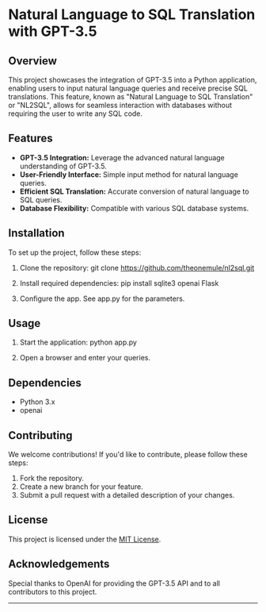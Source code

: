 # Natural Language to SQL Translation with GPT-3.5

## Overview
This project showcases the integration of GPT-3.5 into a Python application, enabling users to input natural language queries and receive precise SQL translations. This feature, known as "Natural Language to SQL Translation" or "NL2SQL", allows for seamless interaction with databases without requiring the user to write any SQL code.

## Features
- **GPT-3.5 Integration:** Leverage the advanced natural language understanding of GPT-3.5.
- **User-Friendly Interface:** Simple input method for natural language queries.
- **Efficient SQL Translation:** Accurate conversion of natural language to SQL queries.
- **Database Flexibility:** Compatible with various SQL database systems.

## Installation
To set up the project, follow these steps:
1. Clone the repository:
git clone https://github.com/theonemule/nl2sql.git

2. Install required dependencies:
pip install sqlite3 openai Flask

3. Configure the app. See app.py for the parameters.

## Usage
1. Start the application: python app.py

2. Open a browser and enter your queries.

## Dependencies
- Python 3.x
- openai


## Contributing
We welcome contributions! If you'd like to contribute, please follow these steps:
1. Fork the repository.
2. Create a new branch for your feature.
3. Submit a pull request with a detailed description of your changes.

## License
This project is licensed under the [MIT License](LICENSE).

## Acknowledgements
Special thanks to OpenAI for providing the GPT-3.5 API and to all contributors to this project.

---
